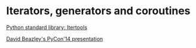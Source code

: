 # Iterators, generators and coroutines


<a href='https://docs.python.org/3/library/itertools.html' target='_blank'>Python standard library: Itertools</a>


<a href="http://www.dabeaz.com/finalgenerator/" target='_blank'>David Beazley's PyCon'14 presentation</a>